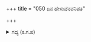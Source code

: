 +++
title = "050 ಏನ ಹೇಳುವೆನವನಿಪತಿ"

+++

<details><summary>ಗದ್ಯ (ಕ.ಗ.ಪ) </summary>

50. ಅವನಿಪತಿ, ನಿನ್ನ ಆನೆಯ(ಕರ್ಣನ) ಅತಿಶಯವನ್ನು ಏನೆಂದು ಹೇಳಲಿ. ಧರ್ಮರಾಯನ ರಥದ ಎದುರು ಪಾಂಡವಸೇನೆ ಮತ್ತೆ ಅಡ್ಡಗಟ್ಟಿತು. ಆನೆ ಹೊಕ್ಕವು.  ಬಣಗಳನ್ನಿರಿಸುವ ಬಂಡಿಗಳನ್ನು ಅಡ್ಡವಾಗಿ ಒಡ್ಡಿದರು. ರಾಶಿರಾಶಿ ಗುರಾಣಿಗಳಿಂದ ನಿರಂತರವಾಗಿ ಬಾಣಗಳನ್ನು ತಡೆದರು.
</details>
